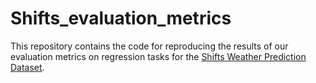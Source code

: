 # Shifts_evaluation_metrics
This repository contains the code for reproducing the results of our evaluation metrics on regression tasks for the [Shifts Weather Prediction Dataset](https://research.yandex.com/shifts/weather).

